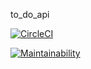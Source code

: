 to_do_api

[![CircleCI](https://circleci.com/gh/pribytkovskiy/to_do_api/tree/develop.svg?style=svg)](https://circleci.com/gh/pribytkovskiy/to_do_api/tree/develop)

[![Maintainability](https://api.codeclimate.com/v1/badges/913a75e8b7e487ba9945/maintainability)](https://codeclimate.com/github/pribytkovskiy/to_do_api/maintainability)
